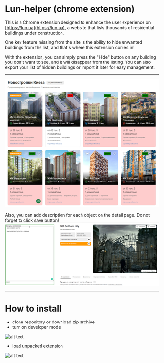 # Lun-helper (chrome extension)

This is a Chrome extension designed to enhance the user experience on [https://lun.ua](https://lun.ua),
 a website that lists thousands of residential buildings under construction.

One key feature missing from the site is the ability to hide unwanted buildings from the list,
 and that's where this extension comes in!

With the extension, you can simply press the "Hide" button on any building you don't want to see,
 and it will disappear from the listing.
  You can also export your list of hidden buildings or import it later for easy management.

---
  
![alt text](https://raw.githubusercontent.com/rostyslavnikitin/lun-helper/master/screens/mark.png)

Also, you can add description for each object on the detail page. Do not forget to click save button!
![alt text](https://raw.githubusercontent.com/rostyslavnikitin/lun-helper/master/screens/gotham.png)

---

# How to install

* clone repository or download zip archive
* turn on developer mode

![alt text](https://raw.githubusercontent.com/rostyslavnikitin/lun-helper/master/screens/developer_mode.png)
* load unpacked extension

![alt text](https://raw.githubusercontent.com/rostyslavnikitin/lun-helper/master/screens/load_unpacked.png)

